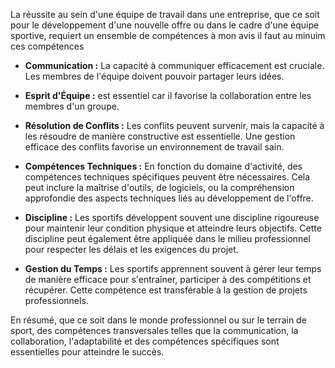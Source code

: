 
La réussite au sein d'une équipe de travail dans une entreprise, que ce soit pour le développement d'une nouvelle offre ou dans le cadre d'une équipe sportive, requiert un ensemble de compétences à mon avis il faut au minuim ces compétences 

- **Communication :** La capacité à communiquer efficacement est cruciale. Les membres de l'équipe doivent pouvoir partager leurs idées.
   

- **Esprit d'Équipe :**  est essentiel car il favorise la collaboration  entre les membres d'un groupe. 


- **Résolution de Conflits :** Les conflits peuvent survenir, mais la capacité à les résoudre de manière constructive est essentielle. Une gestion efficace des conflits favorise un environnement de travail sain.


- **Compétences Techniques :** En fonction du domaine d'activité, des compétences techniques spécifiques peuvent être nécessaires. Cela peut inclure la maîtrise d'outils, de logiciels, ou la compréhension approfondie des aspects techniques liés au développement de l'offre.
   

- **Discipline :** Les sportifs développent souvent une discipline rigoureuse pour maintenir leur condition physique et atteindre leurs objectifs. Cette discipline peut également être appliquée dans le milieu professionnel pour respecter les délais et les exigences du projet.


- **Gestion du Temps :** Les sportifs apprennent souvent à gérer leur temps de manière efficace pour s'entraîner, participer à des compétitions et récupérer. Cette compétence est transférable à la gestion de projets professionnels.



En résumé, que ce soit dans le monde professionnel ou sur le terrain de sport, des compétences transversales telles que la communication, la collaboration,  l'adaptabilité et des compétences spécifiques sont essentielles pour atteindre le succès. 




